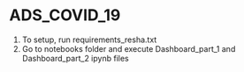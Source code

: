 ADS_COVID_19
==============================

1. To setup, run requirements_resha.txt
2. Go to notebooks folder and execute Dashboard_part_1 and Dashboard_part_2 ipynb files

